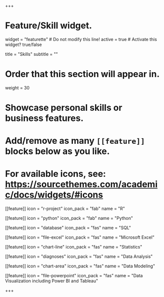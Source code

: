 +++
# Feature/Skill widget.
widget = "featurette"  # Do not modify this line!
active = true  # Activate this widget? true/false

title = "Skills"
subtitle = ""

# Order that this section will appear in.
weight = 30

# Showcase personal skills or business features.
# 
# Add/remove as many `[[feature]]` blocks below as you like.
# 
# For available icons, see: https://sourcethemes.com/academic/docs/widgets/#icons

[[feature]]
  icon = "r-project"
  icon_pack = "fab"
  name = "R"
  
  [[feature]]
  icon = "python"
  icon_pack = "fab"
  name = "Python"
  
  [[feature]]
  icon = "database"
  icon_pack = "fas"
  name = "SQL"
  
  [[feature]]
  icon = "file-excel"
  icon_pack = "fas"
  name = "Microsoft Excel"
  
[[feature]]
  icon = "chart-line"
  icon_pack = "fas"
  name = "Statistics"
  
[[feature]]
  icon = "diagnoses"
  icon_pack = "fas"
  name = "Data Analysis"
  
[[feature]]
  icon = "chart-area"
  icon_pack = "fas"
  name = "Data Modeling"

[[feature]]
  icon = "file-powerpoint"
  icon_pack = "fas"
  name = "Data Visualization including Power BI and Tableau"
  
  
  
   
  

+++
